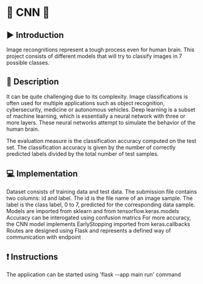 # :robot: CNN :car:

## :arrow_forward: Introduction
Image recongnitions represent a tough process even for human brain. This project consists of different models that will try to classify images in 7 possible classes.

## :memo: Description
It can be quite challenging due to its complexity. Image classifications is often used for multiple applications such as object recognition, cybersecurity, medicine or autonomous vehicles.
Deep learning is a subset of machine learning, which is essentially a neural network with three or more layers. These neural networks attempt to simulate the behavior of the human brain.

The evaluation measure is the classification accuracy computed on the test set. The classification accuracy is given by the number of correctly predicted labels divided by the total number of test samples.


## :computer: Implementation
Dataset consists of training data and test data. The submission file contains two columns: id and label. The id is the file name of an image sample. The label is the class label, 0 to 7, predicted for the corresponding data sample.
Models are imported from sklearn and from tensorflow.keras.models
Accuracy can be interogated using confusion matrics 
For more accuracy, the CNN model implements EarlyStopping imported from keras.callbacks
Routes are designed using Flask and represents a defined way of communication with endpoint 

## :exclamation: Instructions
The application can be started using 'flask --app main run' command




